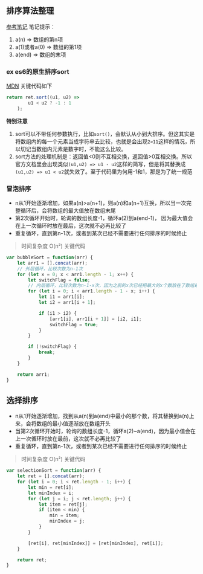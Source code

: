 ## 排序算法整理
[参考笔记](https://www.cnblogs.com/guoyaohua/p/8600214.html)
笔记提示：
1. a(n) => 数组的第n项
2. a(1)或者a(0) => 数组的第1项
3. a(end) => 数组的末项

### ex es6的原生排序sort
[MDN](https://developer.mozilla.org/en-US/docs/Web/JavaScript/Reference/Global_Objects/Array/sort)
关键代码如下
```js
return ret.sort((u1, u2) =>
		u1 < u2 ? -1 : 1
	);
```
**特别注意**
1. sort可以不带任何参数执行，比如`sort()`，会默认从小到大排序。但这其实是将数组内的每一个元素当成字符串去比较，也就是会出现`2>11`这样的情况，所以切记当数组内元素是数字时，不能这么比较。
2. sort方法的处理机制是：返回值<0则不互相交换，返回值>0互相交换。所以官方文档里会出现类似`(u1,u2) => u1 - u2`这样的简写，但是将其替换成`(u1,u2) => u1 < u2`就失效了。至于代码里为何用-1和1，那是为了统一规范

### 冒泡排序
- n从1开始逐渐增加，如果a(n)>a(n+1)，则a(n)和a(n+1)互换，所以当一次完整循环后，会将数组的最大值放在数组末尾
- 第2次循环开始时，轮询的数组长度-1，循环a(2)到a(end-1)， 因为最大值会在上一次循环时放在最后，这次就不必再比较了
- 重复循环，直到第n-1次，或者到某次已经不需要进行任何排序的时候终止
> 时间复杂度 O(n²)
关键代码
```js
var bubbleSort = function(arr) {
	let arr1 = [].concat(arr);
	// 外层循环，比较次数为n-1次
	for (let x = 0; x < arr1.length - 1; x++) {
		let switchFlag = false;
		// 内层循环，比较次数为n-1-x次，因为之前的x次已经把最大的x个数放在了数组最后边，不需要再排序了
		for (let i = 0; i < arr1.length - 1 - x; i++) {
			let i1 = arr1[i];
			let i2 = arr1[i + 1];

			if (i1 > i2) {
				[arr1[i], arr1[i + 1]] = [i2, i1];
				switchFlag = true;
			}
		}

		if (!switchFlag) {
			break;
		}
	}

	return arr1;
}
```

## 选择排序
- n从1开始逐渐增加，找到从a(n)到a(end)中最小的那个数，将其替换到a(n)上来，会将数组的最小值逐渐放在数组开头
- 当第2次循环开始时，轮询的数组长度-1，循环a(2)~a(end)，因为最小值会在上一次循环时放在最前，这次就不必再比较了
- 重复循环，直到第n-1次，或者到某次已经不需要进行任何排序的时候终止
> 时间复杂度 O(n²)
关键代码
```js
var selectionSort = function(arr) {
	let ret = [].concat(arr);
	for (let i = 0; i < ret.length - 1; i++) {
		let min = ret[i];
		let minIndex = i;
		for (let j = i; j < ret.length; j++) {
			let item = ret[j];
			if (item < min) {
				min = item;
				minIndex = j;
			}
		}

		[ret[i], ret[minIndex]] = [ret[minIndex], ret[i]];
	}

	return ret;
}
```